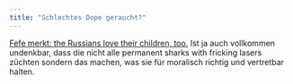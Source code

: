 ```yaml
---
title: "Schlechtes Dope geraucht?"
---
```



<p><a href="http://blog.fefe.de/?ts=aa5c18fd&amp;wtf=fefe">Fefe merkt: the Russians love their children, too.</a> Ist ja auch vollkommen undenkbar, dass die nicht alle permanent sharks with fricking lasers züchten sondern das machen, was sie für moralisch richtig und vertretbar halten.</p>